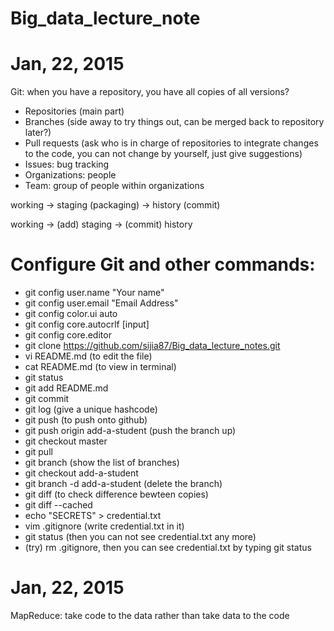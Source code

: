 # Big_data_lecture_note
Jan, 22, 2015
=============

Git: when you have a repository, you have all copies of all versions?

* Repositories (main part)
* Branches (side away to try things out, can be merged back to repository later?)
* Pull requests (ask who is in charge of repositories to integrate changes to the code, you can not change by yourself, just give suggestions)
* Issues: bug tracking
* Organizations: people
* Team: group of people within organizations

working -> staging (packaging) -> history (commit)

working -> (add) staging -> (commit) history

Configure Git and other commands: 
=================================
* git config user.name "Your name"
* git config user.email "Email Address"
* git config color.ui auto
* git config core.autocrlf [input]
* git config core.editor
* git clone https://github.com/sijia87/Big_data_lecture_notes.git
* vi README.md (to edit the file)
* cat README.md (to view in terminal)
* git status
* git add README.md
* git commit
* git log (give a unique hashcode)
* git push (to push onto github)
* git push origin add-a-student (push the branch up)
* git checkout master
* git pull
* git branch (show the list of branches)
* git checkout add-a-student
* git branch -d add-a-student (delete the branch)
* git diff (to check difference bewteen copies)
* git diff --cached
* echo "SECRETS" > credential.txt
* vim .gitignore (write credential.txt in it)
* git status (then you can not see credential.txt any more)
* (try) rm .gitignore, then you can see credential.txt by typing git status

Jan, 22, 2015
===============
MapReduce: take code to the data rather than take data to the code
